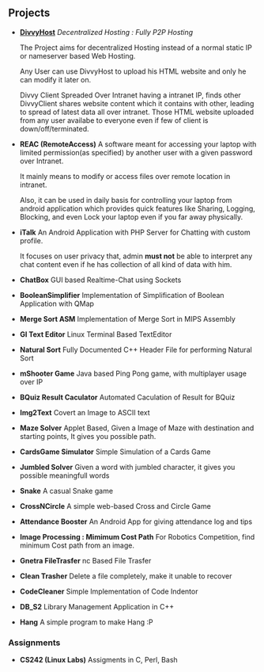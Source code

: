 ## Projects

* [__DivvyHost__](https://github.com/scopeInfinity/DivvyHost)
   _Decentralized Hosting : Fully P2P Hosting_

   The Project aims for decentralized Hosting instead of a normal static IP or nameserver based Web Hosting.

   Any User can use DivvyHost to upload his HTML website and only he can modify it later on.
   
   Divvy Client Spreaded Over Intranet having a intranet IP, finds other DivvyClient shares website content which it contains with other,  leading to spread of latest data all over intranet. Those HTML website uploaded from any user availabe to everyone even if few of client is down/off/terminated.
   
   
*  __REAC (RemoteAccess)__ 
   A software meant for accessing your laptop with limited permission(as specified) by another user with a given password over Intranet.

   It mainly means to modify or access files over remote location in intranet.

   Also, it can be used in daily basis for controlling your laptop from android application which provides quick features like Sharing, Logging, Blocking, and even Lock your laptop even if you far away physically. 

*  __iTalk__
   An Android Application with PHP Server for Chatting with custom profile.

   It focuses on user privacy that, admin __must not__ be able to interpret any chat content even if he has collection of all kind of data with him.

*  __ChatBox__
   GUI based Realtime-Chat using Sockets

*  __BooleanSimplifier__
    Implementation of Simplification of Boolean Application with QMap

*  __Merge Sort ASM__
   Implementation of Merge Sort in MIPS Assembly

*  __GI Text Editor__
   Linux Terminal Based TextEditor

*  __Natural Sort__
   Fully Documented C++ Header File for performing Natural Sort

*  __mShooter Game__
   Java based Ping Pong game, with multiplayer usage over IP

*  __BQuiz Result Caculator__
    Automated Caculation of Result for BQuiz

*  __Img2Text__
   Covert an Image to ASCII text

*  __Maze Solver__
   Applet Based, Given a Image of Maze with destination and starting points, It gives you possible path.

*  __CardsGame Simulator__
   Simple Simulation of a Cards Game

*  __Jumbled Solver__
   Given a word with jumbled character, it gives you possible meaningfull words

*  __Snake__
   A casual Snake game

*  __CrossNCircle__
   A simple web-based Cross and Circle Game

*  __Attendance Booster__
   An Android App for giving attendance log and tips

*  __Image Processing : Mimimum Cost Path__
   For Robotics Competition, find minimum Cost path from an image.

*  __Gnetra FileTrasfer__
   nc Based File Trasfer

*  __Clean Trasher__
   Delete a file completely, make it unable to recover

*  __CodeCleaner__
   Simple Implementation of Code Indentor

*  __DB_S2__
    Library Management Application in C++

*  __Hang__
   A simple program to make Hang :P 

### Assignments

*  __CS242 (Linux Labs)__
   Assigments in C, Perl, Bash
